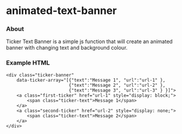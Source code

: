 # animated-text-banner

### About

Ticker Text Banner is a simple js function that will create an animated banner with changing text and background colour.

### Example HTML

    <div class="ticker-banner" 
        data-ticker-array="[{"text":"Message 1", "url":"url-1" }, 
                            {"text":"Message 2", "url":"url-2" },  
                            {"text":"Message 3", "url":"url-3" } }]">
        <a class="first-ticker" href="url-1" style="display: block;">
            <span class="ticker-text">Message 1</span>
        </a>
	    <a class="second-ticker" href="url-2" style="display: none;">
	  	    <span class="ticker-text">Message 2</span>
	    </a>
    </div>


